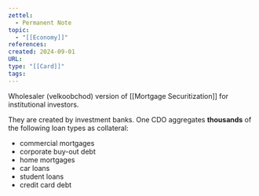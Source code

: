 ```yaml
---
zettel:
  - Permanent Note
topic:
  - "[[Economy]]"
references: 
created: 2024-09-01
URL: 
type: "[[Card]]"
tags:
---
```

Wholesaler (velkoobchod) version of [[Mortgage Securitization]] for institutional investors.

They are created by investment banks. One CDO aggregates **thousands** of the following loan types as collateral:
- commercial mortgages
- corporate buy-out debt
- home mortgages
- car loans
- student loans
- credit card debt

